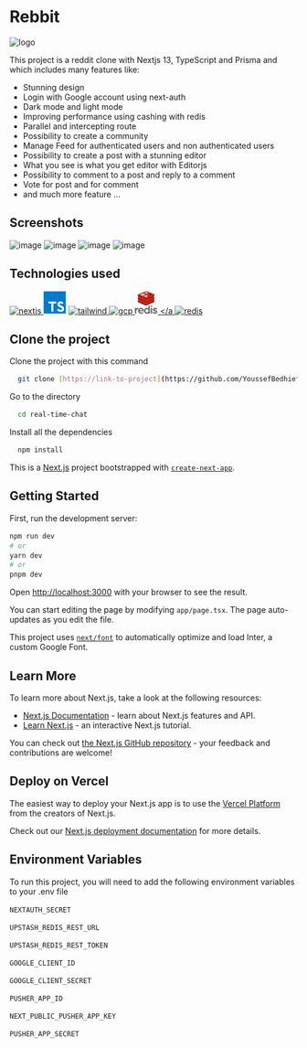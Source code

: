 # Rebbit
![logo](https://github.com/YoussefBedhief/rebbit/assets/69478528/2be1cf2e-2782-4f81-825b-10877ae0ac1a)

This project is a reddit clone with Nextjs 13, TypeScript and Prisma and which includes many features like:
- Stunning design
- Login with Google account using next-auth
- Dark mode and light mode
- Improving performance using cashing with redis
- Parallel and intercepting route
- Possibility to create a community
- Manage Feed for authenticated users and non authenticated users
- Possibility to create a post with a stunning editor 
- What you see is what you get editor with Editorjs
- Possibility to comment to a post and reply to a comment
- Vote for post and for comment
- and much more feature ...

## Screenshots
![image](https://github.com/YoussefBedhief/realTime-chat/assets/69478528/574080f9-8e3a-42d0-9bf5-921bad057787)
![image](https://github.com/YoussefBedhief/realTime-chat/assets/69478528/8c0dbe09-3e08-427e-a2ea-1c9288f78b17)
![image](https://github.com/YoussefBedhief/realTime-chat/assets/69478528/ff1ad568-c88d-4a6d-a5a2-447ee956fa7a)
![image](https://github.com/YoussefBedhief/realTime-chat/assets/69478528/f4df39fa-1097-43df-a3dd-840a59d95941)

## Technologies used
<a href="https://nextjs.org/" target="_blank" rel="noreferrer"> <img src="https://cdn.worldvectorlogo.com/logos/nextjs-2.svg" alt="nextjs" width="40" height="40"/> </a><a href="https://www.typescriptlang.org/" target="_blank" rel="noreferrer"> <img src="https://raw.githubusercontent.com/devicons/devicon/master/icons/typescript/typescript-original.svg" alt="typescript" width="40" height="40"/></a> <a href="https://tailwindcss.com/" target="_blank" rel="noreferrer"> <img src="https://www.vectorlogo.zone/logos/tailwindcss/tailwindcss-icon.svg" alt="tailwind" width="40" height="40"/> </a><a href="https://cloud.google.com" target="_blank" rel="noreferrer"> <img src="https://www.vectorlogo.zone/logos/google_cloud/google_cloud-icon.svg" alt="gcp" width="40" height="40"/> </a><a href="https://redis.io" target="_blank" rel="noreferrer"> <img src="https://raw.githubusercontent.com/devicons/devicon/master/icons/redis/redis-original-wordmark.svg" alt="redis" width="40" height="40"/> </a<a href="https://redis.io" target="_blank" rel="noreferrer"> <img src="[https://raw.githubusercontent.com/devicons/devicon/master/icons/redis/redis-original-wordmark.svg](https://github.com/YoussefBedhief/rebbit/assets/69478528/9a7198a1-4b47-4d16-b236-af9bcfb28c8b)" alt="redis" width="40" height="40"/> </a>


## Clone the project

Clone the project with this command
```bash
  git clone [https://link-to-project](https://github.com/YoussefBedhief/rebbit.git)
```

Go to the directory
```bash
  cd real-time-chat
```

Install all the dependencies
```bash
  npm install
```


This is a [Next.js](https://nextjs.org/) project bootstrapped with [`create-next-app`](https://github.com/vercel/next.js/tree/canary/packages/create-next-app).

## Getting Started

First, run the development server:

```bash
npm run dev
# or
yarn dev
# or
pnpm dev
```

Open [http://localhost:3000](http://localhost:3000) with your browser to see the result.

You can start editing the page by modifying `app/page.tsx`. The page auto-updates as you edit the file.

This project uses [`next/font`](https://nextjs.org/docs/basic-features/font-optimization) to automatically optimize and load Inter, a custom Google Font.

## Learn More

To learn more about Next.js, take a look at the following resources:

- [Next.js Documentation](https://nextjs.org/docs) - learn about Next.js features and API.
- [Learn Next.js](https://nextjs.org/learn) - an interactive Next.js tutorial.

You can check out [the Next.js GitHub repository](https://github.com/vercel/next.js/) - your feedback and contributions are welcome!

## Deploy on Vercel

The easiest way to deploy your Next.js app is to use the [Vercel Platform](https://vercel.com/new?utm_medium=default-template&filter=next.js&utm_source=create-next-app&utm_campaign=create-next-app-readme) from the creators of Next.js.

Check out our [Next.js deployment documentation](https://nextjs.org/docs/deployment) for more details.

## Environment Variables

To run this project, you will need to add the following environment variables to your .env file

`NEXTAUTH_SECRET`

`UPSTASH_REDIS_REST_URL`

`UPSTASH_REDIS_REST_TOKEN`

`GOOGLE_CLIENT_ID`

`GOOGLE_CLIENT_SECRET`

`PUSHER_APP_ID`

`NEXT_PUBLIC_PUSHER_APP_KEY`

`PUSHER_APP_SECRET`
